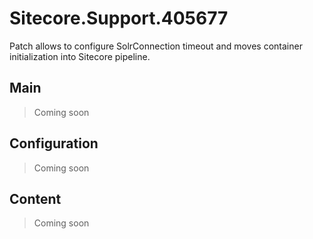 # Sitecore.Support.405677
Patch allows to configure SolrConnection timeout and moves container initialization into Sitecore pipeline.  

## Main 
> Coming soon  

## Configuration 
> Coming soon  

## Content 
> Coming soon  
